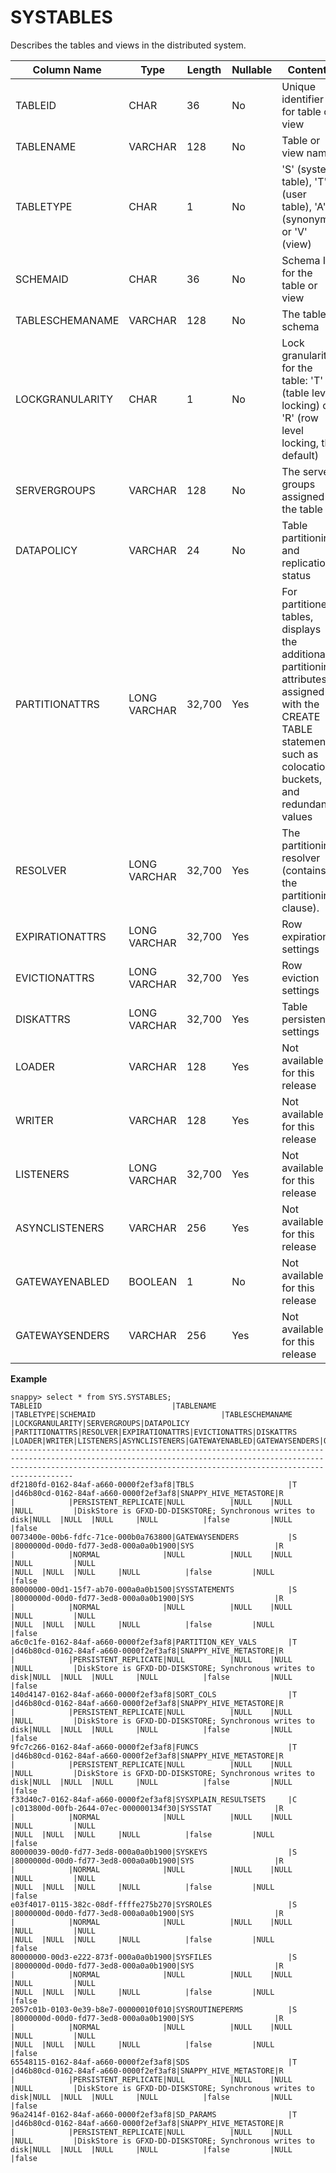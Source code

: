 # SYSTABLES

Describes the tables and views in the distributed system.

|Column Name|Type|Length|Nullable|Contents|
|---|---|---|---|----|
|TABLEID|CHAR|36|No|Unique identifier for table or view|
|TABLENAME|VARCHAR|128|No|Table or view name|
|TABLETYPE|CHAR|1|No|'S' (system table), 'T' (user table), 'A' (synonym), or 'V' (view)|
|SCHEMAID|CHAR|36|No|Schema ID for the table or view|
|TABLESCHEMANAME|VARCHAR|128|No|The table schema|
|LOCKGRANULARITY|CHAR|1|No|Lock granularity for the table: 'T' (table level locking) or 'R' (row level locking, the default)|
|SERVERGROUPS|VARCHAR|128|No|The server groups assigned to the table|
|DATAPOLICY|VARCHAR|24|No|Table partitioning and replication status|
|PARTITIONATTRS|LONG VARCHAR|32,700|Yes|For partitioned tables, displays the additional partitioning attributes assigned with the CREATE TABLE statement, such as colocation, buckets, and redundancy values|
|RESOLVER|LONG VARCHAR|32,700|Yes|The partitioning resolver (contains the partitioning clause).|
|EXPIRATIONATTRS|LONG VARCHAR|32,700|Yes|Row expiration settings|
|EVICTIONATTRS|LONG VARCHAR|32,700|Yes|Row eviction settings|
|DISKATTRS|LONG VARCHAR|32,700|Yes|Table persistence settings|
|LOADER|VARCHAR|128|Yes|Not available for this release|
|WRITER|VARCHAR|128|Yes|Not available for this release|
|LISTENERS|LONG VARCHAR|32,700|Yes|Not available for this release|
|ASYNCLISTENERS|VARCHAR|256|Yes|Not available for this release|
|GATEWAYENABLED|BOOLEAN|1|No|Not available for this release|
|GATEWAYSENDERS|VARCHAR|256|Yes|Not available for this release|

**Example** </br>
```pre
snappy> select * from SYS.SYSTABLES;
TABLEID                             |TABLENAME                |TABLETYPE|SCHEMAID                            |TABLESCHEMANAME      |LOCKGRANULARITY|SERVERGROUPS|DATAPOLICY          |PARTITIONATTRS|RESOLVER|EXPIRATIONATTRS|EVICTIONATTRS|DISKATTRS                                                 |LOADER|WRITER|LISTENERS|ASYNCLISTENERS|GATEWAYENABLED|GATEWAYSENDERS|OFFHEAPENABLED
-------------------------------------------------------------------------------------------------------------------------------------------------------------------------------------------------------------------------------- 
df2180fd-0162-84af-a660-0000f2ef3af8|TBLS                     |T        |d46b80cd-0162-84af-a660-0000f2ef3af8|SNAPPY_HIVE_METASTORE|R              |            |PERSISTENT_REPLICATE|NULL          |NULL    |NULL           |NULL         |DiskStore is GFXD-DD-DISKSTORE; Synchronous writes to disk|NULL  |NULL  |NULL     |NULL          |false         |NULL          |false         
0073400e-00b6-fdfc-71ce-000b0a763800|GATEWAYSENDERS           |S        |8000000d-00d0-fd77-3ed8-000a0a0b1900|SYS                  |R              |            |NORMAL              |NULL          |NULL    |NULL           |NULL         |NULL                                                      |NULL  |NULL  |NULL     |NULL          |false         |NULL          |false         
80000000-00d1-15f7-ab70-000a0a0b1500|SYSSTATEMENTS            |S        |8000000d-00d0-fd77-3ed8-000a0a0b1900|SYS                  |R              |            |NORMAL              |NULL          |NULL    |NULL           |NULL         |NULL                                                      |NULL  |NULL  |NULL     |NULL          |false         |NULL          |false         
a6c0c1fe-0162-84af-a660-0000f2ef3af8|PARTITION_KEY_VALS       |T        |d46b80cd-0162-84af-a660-0000f2ef3af8|SNAPPY_HIVE_METASTORE|R              |            |PERSISTENT_REPLICATE|NULL          |NULL    |NULL           |NULL         |DiskStore is GFXD-DD-DISKSTORE; Synchronous writes to disk|NULL  |NULL  |NULL     |NULL          |false         |NULL          |false         
140d4147-0162-84af-a660-0000f2ef3af8|SORT_COLS                |T        |d46b80cd-0162-84af-a660-0000f2ef3af8|SNAPPY_HIVE_METASTORE|R              |            |PERSISTENT_REPLICATE|NULL          |NULL    |NULL           |NULL         |DiskStore is GFXD-DD-DISKSTORE; Synchronous writes to disk|NULL  |NULL  |NULL     |NULL          |false         |NULL          |false         
9fc7c266-0162-84af-a660-0000f2ef3af8|FUNCS                    |T        |d46b80cd-0162-84af-a660-0000f2ef3af8|SNAPPY_HIVE_METASTORE|R              |            |PERSISTENT_REPLICATE|NULL          |NULL    |NULL           |NULL         |DiskStore is GFXD-DD-DISKSTORE; Synchronous writes to disk|NULL  |NULL  |NULL     |NULL          |false         |NULL          |false         
f33d40c7-0162-84af-a660-0000f2ef3af8|SYSXPLAIN_RESULTSETS     |C        |c013800d-00fb-2644-07ec-000000134f30|SYSSTAT              |R              |            |NORMAL              |NULL          |NULL    |NULL           |NULL         |NULL                                                      |NULL  |NULL  |NULL     |NULL          |false         |NULL          |false         
80000039-00d0-fd77-3ed8-000a0a0b1900|SYSKEYS                  |S        |8000000d-00d0-fd77-3ed8-000a0a0b1900|SYS                  |R              |            |NORMAL              |NULL          |NULL    |NULL           |NULL         |NULL                                                      |NULL  |NULL  |NULL     |NULL          |false         |NULL          |false         
e03f4017-0115-382c-08df-ffffe275b270|SYSROLES                 |S        |8000000d-00d0-fd77-3ed8-000a0a0b1900|SYS                  |R              |            |NORMAL              |NULL          |NULL    |NULL           |NULL         |NULL                                                      |NULL  |NULL  |NULL     |NULL          |false         |NULL          |false         
80000000-00d3-e222-873f-000a0a0b1900|SYSFILES                 |S        |8000000d-00d0-fd77-3ed8-000a0a0b1900|SYS                  |R              |            |NORMAL              |NULL          |NULL    |NULL           |NULL         |NULL                                                      |NULL  |NULL  |NULL     |NULL          |false         |NULL          |false         
2057c01b-0103-0e39-b8e7-00000010f010|SYSROUTINEPERMS          |S        |8000000d-00d0-fd77-3ed8-000a0a0b1900|SYS                  |R              |            |NORMAL              |NULL          |NULL    |NULL           |NULL         |NULL                                                      |NULL  |NULL  |NULL     |NULL          |false         |NULL          |false         
65548115-0162-84af-a660-0000f2ef3af8|SDS                      |T        |d46b80cd-0162-84af-a660-0000f2ef3af8|SNAPPY_HIVE_METASTORE|R              |            |PERSISTENT_REPLICATE|NULL          |NULL    |NULL           |NULL         |DiskStore is GFXD-DD-DISKSTORE; Synchronous writes to disk|NULL  |NULL  |NULL     |NULL          |false         |NULL          |false         
96a2414f-0162-84af-a660-0000f2ef3af8|SD_PARAMS                |T        |d46b80cd-0162-84af-a660-0000f2ef3af8|SNAPPY_HIVE_METASTORE|R              |            |PERSISTENT_REPLICATE|NULL          |NULL    |NULL           |NULL         |DiskStore is GFXD-DD-DISKSTORE; Synchronous writes to disk|NULL  |NULL  |NULL     |NULL          |false         |NULL          |false         
```
